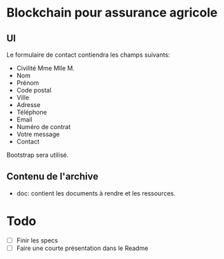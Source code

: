 # Blockchain pour assurance agricole

## UI

Le formulaire de contact contiendra les champs suivants:

- Civilité Mme	Mlle M.
- Nom
- Prénom
- Code postal
- Ville
- Adresse
- Téléphone
- Email
- Numéro de contrat
- Votre message
- Contact

Bootstrap sera utilisé.

## Contenu de l'archive
- doc: contient les documents à rendre et les ressources.

# Todo
- [ ] Finir les specs
- [ ] Faire une courte présentation dans le Readme
